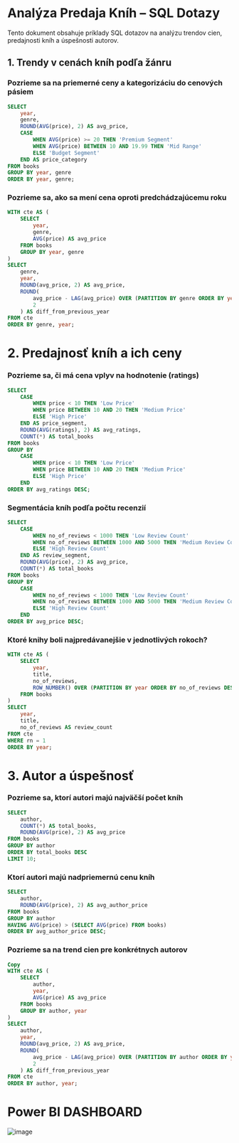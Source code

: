 
# Analýza Predaja Kníh – SQL Dotazy

Tento dokument obsahuje príklady SQL dotazov na analýzu trendov cien, predajnosti kníh a úspešnosti autorov.

## 1. Trendy v cenách kníh podľa žánru

### Pozrieme sa na priemerné ceny a kategorizáciu do cenových pásiem

```sql
SELECT
    year,
    genre,
    ROUND(AVG(price), 2) AS avg_price,
    CASE
        WHEN AVG(price) >= 20 THEN 'Premium Segment'
        WHEN AVG(price) BETWEEN 10 AND 19.99 THEN 'Mid Range'
        ELSE 'Budget Segment'
    END AS price_category
FROM books
GROUP BY year, genre
ORDER BY year, genre;
```
### Pozrieme sa, ako sa mení cena oproti predchádzajúcemu roku
```sql
WITH cte AS (
    SELECT
        year,
        genre,
        AVG(price) AS avg_price
    FROM books
    GROUP BY year, genre
)
SELECT
    genre,
    year,
    ROUND(avg_price, 2) AS avg_price,
    ROUND(
        avg_price - LAG(avg_price) OVER (PARTITION BY genre ORDER BY year), 
        2
    ) AS diff_from_previous_year
FROM cte
ORDER BY genre, year;
```
# 2. Predajnosť kníh a ich ceny
### Pozrieme sa, či má cena vplyv na hodnotenie (ratings)
```sql
SELECT
    CASE 
        WHEN price < 10 THEN 'Low Price'
        WHEN price BETWEEN 10 AND 20 THEN 'Medium Price'
        ELSE 'High Price'
    END AS price_segment,
    ROUND(AVG(ratings), 2) AS avg_ratings,
    COUNT(*) AS total_books
FROM books
GROUP BY
    CASE 
        WHEN price < 10 THEN 'Low Price'
        WHEN price BETWEEN 10 AND 20 THEN 'Medium Price'
        ELSE 'High Price'
    END
ORDER BY avg_ratings DESC;
```
### Segmentácia kníh podľa počtu recenzií
```sql
SELECT
    CASE
        WHEN no_of_reviews < 1000 THEN 'Low Review Count'
        WHEN no_of_reviews BETWEEN 1000 AND 5000 THEN 'Medium Review Count'
        ELSE 'High Review Count'
    END AS review_segment,
    ROUND(AVG(price), 2) AS avg_price,
    COUNT(*) AS total_books
FROM books
GROUP BY
    CASE
        WHEN no_of_reviews < 1000 THEN 'Low Review Count'
        WHEN no_of_reviews BETWEEN 1000 AND 5000 THEN 'Medium Review Count'
        ELSE 'High Review Count'
    END
ORDER BY avg_price DESC;
```
### Ktoré knihy boli najpredávanejšie v jednotlivých rokoch?
```sql
WITH cte AS (
    SELECT
        year,
        title,
        no_of_reviews,
        ROW_NUMBER() OVER (PARTITION BY year ORDER BY no_of_reviews DESC) AS rn
    FROM books
)
SELECT
    year,
    title,
    no_of_reviews AS review_count
FROM cte
WHERE rn = 1
ORDER BY year;
```
# 3. Autor a úspešnosť
### Pozrieme sa, ktorí autori majú najväčší počet kníh
```sql
SELECT
    author,
    COUNT(*) AS total_books,
    ROUND(AVG(price), 2) AS avg_price
FROM books
GROUP BY author
ORDER BY total_books DESC
LIMIT 10;
```
### Ktorí autori majú nadpriemernú cenu kníh
```sql
SELECT
    author,
    ROUND(AVG(price), 2) AS avg_author_price
FROM books
GROUP BY author
HAVING AVG(price) > (SELECT AVG(price) FROM books)
ORDER BY avg_author_price DESC;
```
### Pozrieme sa na trend cien pre konkrétnych autorov
```sql
Copy
WITH cte AS (
    SELECT
        author,
        year,
        AVG(price) AS avg_price
    FROM books
    GROUP BY author, year
)
SELECT
    author,
    year,
    ROUND(avg_price, 2) AS avg_price,
    ROUND(
        avg_price - LAG(avg_price) OVER (PARTITION BY author ORDER BY year), 
        2
    ) AS diff_from_previous_year
FROM cte
ORDER BY author, year;
```
# Power BI DASHBOARD
![image](https://github.com/user-attachments/assets/a451112b-78f6-41cb-8ada-eaa11ed7a290)
